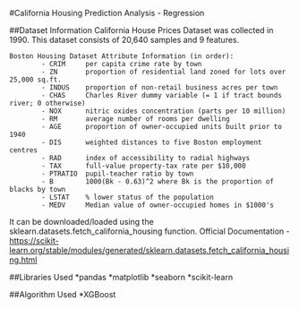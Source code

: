 #California Housing Prediction Analysis - Regression

##Dataset Information
California House Prices Dataset was collected in 1990. This dataset consists of 20,640 samples and 9 features.
```
Boston Housing Dataset Attribute Information (in order):
        - CRIM     per capita crime rate by town
        - ZN       proportion of residential land zoned for lots over 25,000 sq.ft.
        - INDUS    proportion of non-retail business acres per town
        - CHAS     Charles River dummy variable (= 1 if tract bounds river; 0 otherwise)
        - NOX      nitric oxides concentration (parts per 10 million)
        - RM       average number of rooms per dwelling
        - AGE      proportion of owner-occupied units built prior to 1940
        - DIS      weighted distances to five Boston employment centres
        - RAD      index of accessibility to radial highways
        - TAX      full-value property-tax rate per $10,000
        - PTRATIO  pupil-teacher ratio by town
        - B        1000(Bk - 0.63)^2 where Bk is the proportion of blacks by town
        - LSTAT    % lower status of the population
        - MEDV     Median value of owner-occupied homes in $1000's
```
It can be downloaded/loaded using the sklearn.datasets.fetch_california_housing function.
Official Documentation - https://scikit-learn.org/stable/modules/generated/sklearn.datasets.fetch_california_housing.html

##Libraries Used
*pandas
*matplotlib
*seaborn
*scikit-learn

##Algorithm Used
*XGBoost





